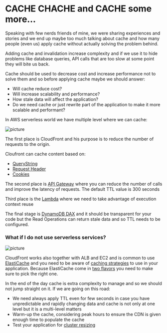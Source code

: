 # CACHE CHACHE and CACHE some more… #

Speaking with few nerds friends of mine, we were sharing experiences and stories and we end up maybe too much talking about cache and how many people (even us) apply cache without actually solving the problem behind. 

Adding cache and invalidation increase complexity and if we use it to hide problems like database queries, API calls that are too slow at some point they will bite us back. 

Cache should be used to decrease cost and increase performance not to solve them and so before applying cache maybe we should answer:

* Will cache reduce cost?
* Will increase scalability and performance?
* How stale data will affect the application?
* Do we need cache or just rewrite part of the application to make it more scalable and performant?

In AWS serverless world we have multiple level where we can cache:

![picture](https://bitbucket.org/DanBranch/cache-chache-and-cache-some-more.../downloads/cache.png)

The first place is CloudFront and his purpose is to reduce the number of requests to the origin.

Cloufront can cache content based on:

* [QueryString]( https://docs.aws.amazon.com/AmazonCloudFront/latest/DeveloperGuide/QueryStringParameters.html)
* [Request Header](https://docs.aws.amazon.com/AmazonCloudFront/latest/DeveloperGuide/header-caching.html)
* [Cookies](https://docs.aws.amazon.com/AmazonCloudFront/latest/DeveloperGuide/Cookies.html)

The second place is [API Gateway](https://docs.aws.amazon.com/apigateway/latest/developerguide/api-gateway-caching.html) where you can reduce the number of calls and improve the latency of requests. The default TTL value is 300 seconds

Third place is the [Lambda]( https://docs.aws.amazon.com/lambda/latest/dg/best-practices.html) where we need to take advantage of execution context reuse

The final stage is [DynamoDB DAX](https://docs.aws.amazon.com/amazondynamodb/latest/developerguide/DAX.concepts.html) and it should be transparent for your code but the Read Operations can return stale data and so TTL needs to be configured.


### What if I do not use serverless services? ###

![picture](https://bitbucket.org/DanBranch/cache-chache-and-cache-some-more.../downloads/cache2.png)

CloudFront works also together with ALB and EC2 and is common to use [ElastiCache](https://aws.amazon.com/elasticache/) and you need to be aware of [caching strategies](https://docs.aws.amazon.com/AmazonElastiCache/latest/mem-ug/Strategies.html) to use in your application.
Because ElastiCache come in [two flavors](https://docs.aws.amazon.com/AmazonElastiCache/latest/red-ug/SelectEngine.html) you need to make sure to pick the right one. 

In the end of the day cache is extra complexity to manage and so we should not jump straight on it. If we are going on this road:

* We need always apply TTL even for few seconds in case you have unpredictable and rapidly changing data and cache is not only at one level but it is a multi-level matters
* Warm-up the cache, considering peak hours to ensure the CDN is given enough time to populate the cache
* Test your application for [cluster resizing](https://docs.aws.amazon.com/AmazonElastiCache/latest/red-ug/best-practices-online-resharding.html)